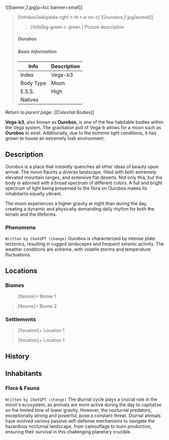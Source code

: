 ![[banner_1.jpg|p+tcc banner+small]]
> [!infobox|wikipedia right n-th t-w txt-c]
> ![[ourobos_1.jpg|wsmall]]
>> [!info|bg-green c-green ] Picture description
>##### Ourobos
> ##### _Basic Information_
> | Info | Description |
> | ---- | ---- |
> | Index | Vega-b3 |
> | Body Type | Moon |
> | E.S.S. | High |
> | Natives |  |

*Return to parent page: [[Celestial Bodies]]*

**Vega-b3**, also known as **Ourobos**, is one of the few habitable bodies within the Vega system. The gravitation pull of Vega-b allows for a moon such as **Ourobos** to exist. Additionally, due to the extreme light conditions, it has grown to house an extremely lush environment.

## Description
Ourobos is a place that instantly quenches all other ideas of beauty upon arrival. The moon flaunts a diverse landscape, filled with both extremely elevated mountain ranges, and extensive flat deserts. Not only this, but the body is adorned with a broad spectrum of different colors. A full and bright spectrum of light being presented to the flora on Ourobos makes its inhabitants equally vibrant.

The moon experiences a higher gravity at night than during the day, creating a dynamic and physically demanding daily rhythm for both the terrain and the lifeforms. 

### Phenomena
`Written by ChatGPT (change)`
Ourobos is characterized by intense plate tectonics, resulting in rugged landscapes and frequent seismic activity. The weather conditions are extreme, with volatile storms and temperature fluctuations.
 
## Locations

### Biomes

> [!biome]+ Biome 1

> [!biome]+ Biome 2

### Settlements

> [!location]+ Location 1

> [!location]+ Location 1

## History

## Inhabitants

### Flora & Fauna
`Written by ChatGPT (change)`
The diurnal cycle plays a crucial role in the moon's ecosystem, as animals are more active during the day to capitalize on the limited time of lower gravity. However, the nocturnal predators, exceptionally strong and powerful, pose a constant threat. Diurnal animals have evolved various passive self-defense mechanisms to navigate the hazardous nocturnal landscape, from camouflage to toxin production, ensuring their survival in this challenging planetary crucible.
